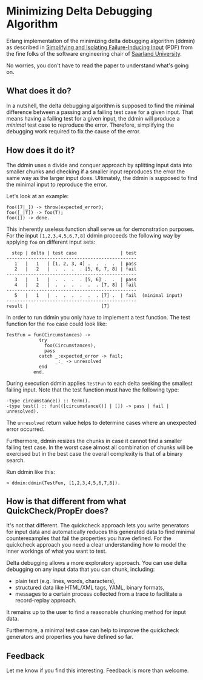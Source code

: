 Minimizing Delta Debugging Algorithm
====================================

Erlang implementation of the minimizing delta debugging algorithm (ddmin) 
as described in [Simplifying and Isolating Failure-Inducing Input](http://www.st.cs.uni-saarland.de/papers/tse2002/tse2002.pdf) (PDF)
from the fine folks of the software engineering chair of [Saarland University](http://www.st.cs.uni-saarland.de/).

No worries, you don't have to read the paper to understand what's going on.

What does it do?
----------------

In a nutshell, the delta debugging algorithm is supposed to find the minimal difference 
between a passing and a failing test case for a given input. That means having a failing test for a given input,
the ddmin will produce a *minimal* test case to reproduce the error. 
Therefore, simplifying the debugging work required to fix the cause of the error. 


How does it do it?
------------------

The ddmin uses a divide and conquer approach by splitting input data into smaller chunks and checking if 
a smaller input reproduces the error the same way as the larger input does. 
Ultimately, the ddmin is supposed to find the minimal input to reproduce the error.

Let's look at an example:

    foo([7|_]) -> throw(expected_error);
    foo([_|T]) -> foo(T);
    foo([]) -> done.

This inherently useless function shall serve us for demonstration purposes. For the input `[1,2,3,4,5,6,7,8]` 
ddmin proceeds the following way by applying `foo` on different input sets:

      step | delta | test case                | test
    ------------------------------------------------
       1   |   1   | [1, 2, 3, 4] .  .  .  .  | pass
       2   |   2   |  .  .  .  . [5, 6, 7, 8] | fail
    ------------------------------------------------
       3   |   1   |  .  .  .  . [5, 6] .  .  | pass
       4   |   2   |  .  .  .  .  .  . [7, 8] | fail
    ------------------------------------------------
       5   |   1   |  .  .  .  .  .  . [7] .  | fail  (minimal input)
    ------------------------------------------------
    result |                           [7] 


In order to run ddmin you only have to implement a test function. The test function for the `foo` case could look like:

    TestFun = fun(Circumstances) ->
                try
                  foo(Circumstances),
                  pass
                catch _:expected_error -> fail;
                      _:_ -> unresolved
                end
              end.

During execution ddmin applies `TestFun` to each delta seeking the smallest failing input. 
Note that the test function must have the following type:

    -type circumstance() :: term().
    -type test() :: fun(([circumstance()] | []) -> pass | fail | unresolved).

The `unresolved` return value helps to determine cases where an unexpected error occurred.

Furthermore, ddmin resizes the chunks in case it cannot find a smaller failing test case.
In the worst case almost all combination of chunks will be exercised but in the best case the 
overall complexity is that of a binary search.

Run ddmin like this:

    > ddmin:ddmin(TestFun, [1,2,3,4,5,6,7,8]).

How is that different from what QuickCheck/PropEr does?
--------------------------------------------------------

It's not that different. The quickcheck approach lets you write generators for input data and 
automatically reduces this generated data to find minimal counterexamples that fail the properties
you have defined. For the quickcheck approach you need a clear understanding how to model 
the inner workings of what you want to test. 

Delta debugging allows a more exploratory approach. 
You can use delta debugging on any input data that you can chunk, including: 

* plain text (e.g. lines, words, characters),
* structured data like HTML/XML tags, YAML, binary formats,
* messages to a certain process collected from a trace to facilitate a record-replay approach.

It remains up to the user to find a reasonable chunking method for input data.

Furthermore, a minimal test case can help to improve the quickcheck generators and properties you have defined so far.

Feedback
--------

Let me know if you find this interesting. Feedback is more than welcome.

